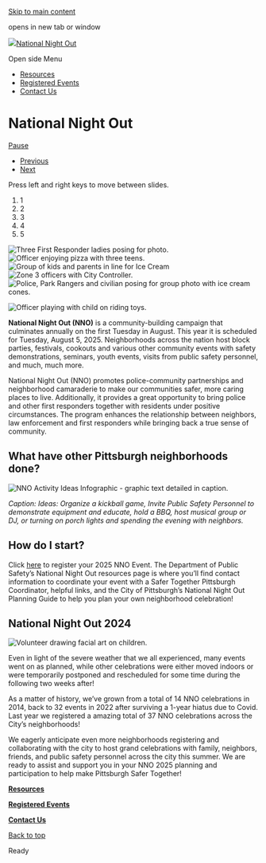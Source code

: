 [Skip to main content](https://www.pittsburghpa.gov/Safety/Public-Safety/National-Night-Out#main-content)

opens in new tab or window

[![](https://www.pittsburghpa.gov/files/ocwebsite/b872ed26-da4d-4ca4-8f87-f7f8d5032723/2025-color-logo.png?w=175)National Night Out](https://www.pittsburghpa.gov/Safety/Public-Safety/National-Night-Out)

Open side Menu

- [Resources](https://www.pittsburghpa.gov/Safety/Public-Safety/National-Night-Out/Resources)
- [Registered Events](https://www.pittsburghpa.gov/Safety/Public-Safety/National-Night-Out/Registered-Events)
- [Contact Us](https://www.pittsburghpa.gov/Safety/Public-Safety/National-Night-Out/Contact-Us)

# National Night Out

[Pause](https://www.pittsburghpa.gov/Safety/Public-Safety/National-Night-Out#)

- [Previous](https://www.pittsburghpa.gov/Safety/Public-Safety/National-Night-Out#)
- [Next](https://www.pittsburghpa.gov/Safety/Public-Safety/National-Night-Out#)

Press left and right keys to move between slides.

1. 1
2. 2
3. 3
4. 4
5. 5

![Three First Responder ladies posing for photo.](https://www.pittsburghpa.gov/files/assets/city/v/2/public-safety/nno/images/bf-first-responders.jpg)![Officer enjoying pizza with three teens.](https://www.pittsburghpa.gov/files/assets/city/v/2/public-safety/nno/images/zone-1-meal.jpg)![Group of kids and parents in line for Ice Cream](https://www.pittsburghpa.gov/files/assets/city/v/2/public-safety/nno/images/zone-6-nno-ems.jpg)![Zone 3 officers with City Controller.](https://www.pittsburghpa.gov/files/assets/city/v/2/public-safety/nno/images/zone-3-w-city-controller.jpg)![Police, Park Rangers and civilian posing for group photo with ice cream cones.](https://www.pittsburghpa.gov/files/assets/city/v/2/public-safety/nno/images/nno-zone-4-pitt-police.jpg)

![Officer playing with child on riding toys.](https://www.pittsburghpa.gov/files/assets/city/v/2/public-safety/nno/images/fire-2.jpg?w=600&h=449)

**National Night Out (NNO)** is a community-building campaign that culminates annually on the first Tuesday in August. This year it is scheduled for Tuesday, August 5, 2025. Neighborhoods across the nation host block parties, festivals, cookouts and various other community events with safety demonstrations, seminars, youth events, visits from public safety personnel, and much, much more.

National Night Out (NNO) promotes police-community partnerships and neighborhood camaraderie to make our communities safer, more caring places to live. Additionally, it provides a great opportunity to bring police and other first responders together with residents under positive circumstances. The program enhances the relationship between neighbors, law enforcement and first responders while bringing back a true sense of community.

## What have other Pittsburgh neighborhoods done?

![NNO Activity Ideas Infographic - graphic text detailed in caption.](https://www.pittsburghpa.gov/files/assets/city/v/1/public-safety/nno/images/nno-neighborhood.png?w=1100&h=598)

_Caption: Ideas: Organize a kickball game, Invite Public Safety Personnel to demonstrate equipment and educate, hold a BBQ, host musical group or DJ, or turning on porch lights and spending the evening with neighbors._

## How do I start?

Click [here](https://us.openforms.com/Form/47f988c4-7a2f-4c2a-8bbd-2c81b361f389) to register your 2025 NNO Event. The Department of Public Safety’s National Night Out resources page is where you’ll find contact information to coordinate your event with a Safer Together Pittsburgh Coordinator, helpful links, and the City of Pittsburgh’s National Night Out Planning Guide to help you plan your own neighborhood celebration!

## National Night Out 2024

![Volunteer drawing facial art on children.](https://www.pittsburghpa.gov/files/assets/city/v/2/public-safety/nno/images/nno-zone-5-1.jpg?w=475&h=356)

Even in light of the severe weather that we all experienced, many events went on as planned, while other celebrations were either moved indoors or were temporarily postponed and rescheduled for some time during the following two weeks after!

As a matter of history, we’ve grown from a total of 14 NNO celebrations in 2014, back to 32 events in 2022 after surviving a 1-year hiatus due to Covid. Last year we registered a amazing total of 37 NNO celebrations across the City’s neighborhoods!

We eagerly anticipate even more neighborhoods registering and collaborating with the city to host grand celebrations with family, neighbors, friends, and public safety personnel across the city this summer. We are ready to assist and support you in your NNO 2025 planning and participation to help make Pittsburgh Safer Together!

[**Resources**](https://www.pittsburghpa.gov/Safety/Public-Safety/National-Night-Out/Resources)

[**Registered Events**](https://www.pittsburghpa.gov/Safety/Public-Safety/National-Night-Out/Registered-Events)

[**Contact Us**](https://www.pittsburghpa.gov/Safety/Public-Safety/National-Night-Out/Contact-Us)

[Back to top](https://www.pittsburghpa.gov/Safety/Public-Safety/National-Night-Out#body-top)

Ready
